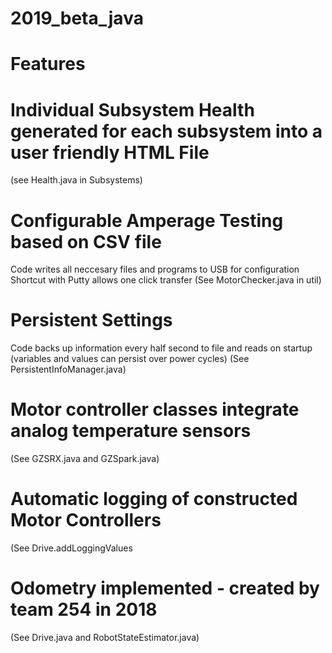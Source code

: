 # 2019_beta_java

# Features

# Individual Subsystem Health generated for each subsystem into a user friendly HTML File
(see Health.java in Subsystems)

# Configurable Amperage Testing based on CSV file 
Code writes all neccesary files and programs to USB for configuration
Shortcut with Putty allows one click transfer 
(See MotorChecker.java in util)

# Persistent Settings 
Code backs up information every half second to file and reads on startup (variables and values can persist over power cycles)
(See PersistentInfoManager.java)

# Motor controller classes integrate analog temperature sensors
(See GZSRX.java and GZSpark.java) 

# Automatic logging of constructed Motor Controllers
(See Drive.addLoggingValues

# Odometry implemented - created by team 254 in 2018
(See Drive.java and RobotStateEstimator.java)
